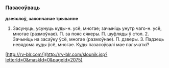 ### Пазасоўваць
**дзеяслоў, закончанае трыванне**

1. Засунуць, усунуць куды-н. усё, многае; зачыніць унутр чаго-н. усё, многае (размоўнае). П. за пояс сякеры. П. шуфляды ў стол. 2. Зачыніць на засаўку ўсё, многае (размоўнае). П. дзверы. 3. Падзець невядома куды ўсё, многае. Куды пазасоўвалі мае пальчаткі?

<a rel="author">[http://rv-blr.com/](http://rv-blr.com/slounik.jsp?letterId=0&maskId=0&pageId=2075)</a>

